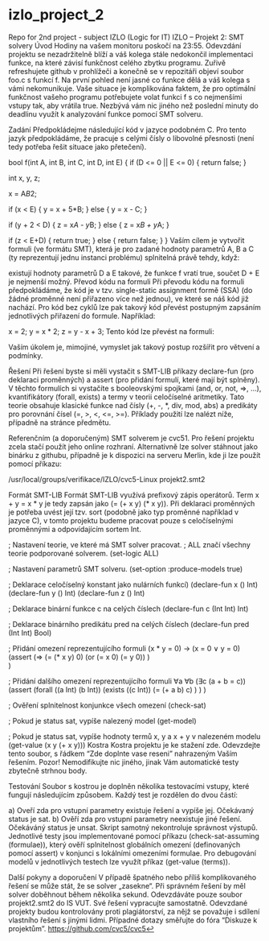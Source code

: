 # izlo_project_2
Repo for 2nd project  - subject IZLO (Logic for IT)
IZLO – Projekt 2: SMT solvery
Úvod
Hodiny na vašem monitoru poskočí na 23:55. Odevzdání projektu se nezadržitelně blíží a váš kolega stále nedokončil implementaci funkce, na které závisí funkčnost celého zbytku programu. Zuřivě refreshujete github v prohlížeči a konečně se v repozitáři objeví soubor foo.c s funkcí f. Na první pohled není jasné co funkce dělá a váš kolega s vámi nekomunikuje. Vaše situace je komplikována faktem, že pro optimální funkčnost vašeho programu potřebujete volat funkci f s co nejmenšími vstupy tak, aby vrátila true. Nezbývá vám nic jiného než poslední minuty do deadlinu využít k analyzování funkce pomocí SMT solveru.

Zadání
Předpokládejme následující kód v jazyce podobném C. Pro tento jazyk předpokládáme, že pracuje s celými čísly o libovolné přesnosti (není tedy potřeba řešit situace jako přetečení).

bool f(int A, int B, int C, int D, int E) {
  if (D <= 0 || E <= 0) {
    return false;
  }

  int x, y, z;

  x = A*B*2;

  if (x < E) {
    y = x + 5*B;
  } else {
    y = x - C;
  }

  if (y + 2 < D) {
    z = x*A - y*B;
  } else {
    z = x*B + y*A;
  }

  if (z < E+D) {
    return true;
  } else {
    return false;
  }
}
Vaším cílem je vytvořit formuli (ve formátu SMT), která je pro zadané hodnoty parametrů A, B a C (ty reprezentují jednu instanci problému) splnitelná právě tehdy, když:

existují hodnoty parametrů D a E takové, že funkce f vratí true,
součet D + E je nejmenší možný.
Převod kódu na formuli
Při převodu kódu na formuli předpokládáme, že kód je v tzv. single-static assignment formě (SSA) (do žádné proměnné není přiřazeno více než jednou), ve které se náš kód již nachází. Pro kód bez cyklů lze pak takový kód převést postupným zapsáním jednotlivých přiřazení do formule. Například:

x = 2;
y = x * 2;
z = y - x + 3;
Tento kód lze převést na formuli:

Vaším úkolem je, mimojiné, vymyslet jak takový postup rozšířit pro větvení a podmínky.

Řešení
Při řešení byste si měli vystačit s SMT-LIB příkazy declare-fun (pro deklaraci proměnných) a assert (pro přidání formulí, které mají být splněny). V těchto formulích si vystačíte s booleovskými spojkami (and, or, not, =>, …), kvantifikátory (forall, exists) a termy v teorii celočíselné aritmetiky. Tato teorie obsahuje klasické funkce nad čísly (+, -, *, div, mod, abs) a predikáty pro porovnání čísel (=, >, <, <=, >=). Příklady použití lze nalézt níže, případně na stránce předmětu.

Referenčním (a doporučeným) SMT solverem je cvc51. Pro řešení projektu zcela stačí použít jeho online rozhraní. Alternativně lze solver stáhnout jako binárku z githubu, případně je k dispozici na serveru Merlin, kde ji lze použít pomocí příkazu:

/usr/local/groups/verifikace/IZLO/cvc5-Linux projekt2.smt2

Formát SMT-LIB
Formát SMT-LIB využívá prefixový zápis operátorů. Term x + y = x * y je tedy zapsán jako (= (+ x y) (* x y)). Při deklaraci proměnných je potřeba uvést její tzv. sort (podobně jako typ proměnné například v jazyce C), v tomto projektu budeme pracovat pouze s celočíselnými proměnnými a odpovídajícím sortem Int.

; Nastavení teorie, ve které má SMT solver pracovat.
; ALL značí všechny teorie podporované solverem.
(set-logic ALL)

; Nastavení parametrů SMT solveru.
(set-option :produce-models true)

; Deklarace celočíselný konstant jako nulárních funkcí)
(declare-fun x () Int)
(declare-fun y () Int)
(declare-fun z () Int)

; Deklarace binární funkce c na celých číslech
(declare-fun c (Int Int) Int)

; Deklarace binárního predikátu pred na celých číslech
(declare-fun pred (Int Int) Bool)

; Přidání omezení reprezentujícího formuli (x * y = 0) → (x = 0 ∨ y = 0)
(assert
  (=>
    (= (* x y) 0)
    (or (= x 0) (= y 0))
  )  
)

; Přidání dalšího omezení reprezentujícího formuli ∀a ∀b (∃c (a + b = c))
(assert
  (forall ((a Int) (b Int))
    (exists ((c Int))
      (= (+ a b) c)
    )
  )
)

; Ověření splnitelnost konjunkce všech omezení
(check-sat)

; Pokud je status sat, vypíše nalezený model
(get-model)

; Pokud je status sat, vypíše hodnoty termů x, y a x + y v nalezeném modelu
(get-value (x y (+ x y)))
Kostra
Kostra projektu je ke stažení zde. Odevzdejte tento soubor, s řádkem “Zde doplnte vase reseni” nahrazeným Vaším řešením. Pozor! Nemodifikujte nic jiného, jinak Vám automatické testy zbytečně strhnou body.

Testování
Soubor s kostrou je doplněn několika testovacími vstupy, které fungují následujícím způsobem. Každý test je rozdělen do dvou částí:

a) Oveří zda pro vstupní parametry existuje řešení a vypíše jej. Očekávaný status je sat.
b) Ověří zda pro vstupní parametry neexistuje jiné řešení. Očekáváný status je unsat.
Skript samotný nekontroluje správnost výstupů. Jednotlivé testy jsou implementované pomocí příkazu (check-sat-assuming (formulae)), který ověří splnitelnost globálních omezení (definovaných pomocí assert) v konjunci s lokálními omezeními formulae. Pro debugování modelů v jednotlivých testech lze využít příkaz (get-value (terms)).

Další pokyny a doporučení
V případě špatného nebo příliš komplikovaného řešení se může stát, že se solver „zasekne“. Při správném řešení by měl solver doběhnout během několika sekund.
Odevzdáváte pouze soubor projekt2.smt2 do IS VUT.
Své řešení vypracujte samostatně. Odevzdané projekty budou kontrolovány proti plagiátorství, za nějž se považuje i sdílení vlastního řešení s jinými lidmi.
Případné dotazy směřujte do fóra “Diskuze k projektům”.
https://github.com/cvc5/cvc5↩︎
